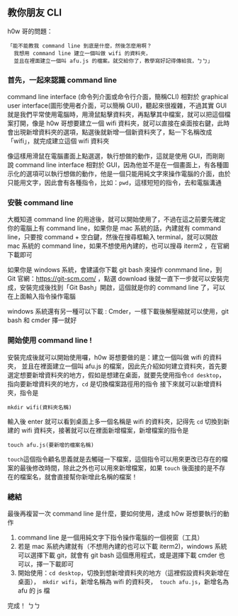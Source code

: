 ## 教你朋友 CLI


h0w 哥的問題：
```
「能不能教我 command line 到底是什麼，然後怎麼用啊？
  我想用 command line 建立一個叫做 wifi 的資料夾，
  並且在裡面建立一個叫 afu.js 的檔案。就交給你了，教學寫好記得傳給我，ㄅㄅ」
```

### 首先，一起來認識 command line
command line interface (命令列介面或命令行介面，簡稱CLI) 相對於 graphical user interface(圖形使用者介面，可以簡稱 GUI)，聽起來很複雜，不過其實 GUI 就是我們平常使用電腦時，用滑鼠點擊資料夾，再點擊其中檔案，就可以把這個檔案打開，像是 h0w 哥想要建立一個 wifi 資料夾，就可以直接在桌面按右鍵，此時會出現新增資料夾的選項，點選後就新增一個新資料夾了，點一下名稱改成「wifi」，就完成建立這個 wifi 資料夾

像這樣用滑鼠在電腦畫面上點選選，執行想做的動作，這就是使用 GUI，而剛剛說 command line interface 相對於 GUI，因為他並不是在一個畫面上，有各種圖示化的選項可以執行想做的動作，他是一個只能用純文字來操作電腦的介面，由於只能用文字，因此會有各種指令，比如：`pwd`，這樣短短的指令，去和電腦溝通

### 安裝 command line

大概知道 command line 的用途後，就可以開始使用了，不過在這之前要先確定你的電腦上有 command line，如果你是 mac 系統的話，內建就有 command line，只要按 command + 空白鍵，然後在搜尋框輸入 terminal，就可以開啟 mac 系統的 command line，如果不想使用內建的，也可以搜尋 iterm2 ，在官網下載即可

如果你是 windows 系統，會建議你下載 git bash 來操作 conmmand line，到 Git 官網：https://git-scm.com/ ，點選 download 後就一直下一步就可以安裝完成，安裝完成後找到「Git Bash」開啟，這個就是你的 command line 了，可以在上面輸入指令操作電腦

windows 系統還有另一種可以下載 : Cmder，一樣下載後解壓縮就可以使用，git bash 和 cmder 擇一就好

### 開始使用 command line !
安裝完成後就可以開始使用囉，h0w 哥想要做的是：建立一個叫做 wifi 的資料夾，
  並且在裡面建立一個叫 afu.js 的檔案，因此先介紹如何建立資料夾，首先要選定想要新增資料夾的地方，假如是想建在桌面，就要先使用指令`cd desktop`，指向要新增資料夾的地方，`cd` 是切換檔案路徑用的指令
  接下來就可以新增資料夾，指令是
  ```
  mkdir wifi(資料夾名稱)
  ```
輸入後 enter 就可以看到桌面上多一個名稱是 wifi 的資料夾，記得先 `cd` 切換到新建的 wifi 資料夾，接著就可以在裡面新增檔案，新增檔案的指令是
```
touch afu.js(要新增的檔案名稱)
```
`touch`這個指令顧名思義就是去觸碰一下檔案，這個指令可以用來更改已存在的檔案的最後修改時間，除此之外也可以用來新增檔案，如果 `touch` 後面接的是不存在的檔案名，就會直接幫你新增此名稱的檔案！

### 總結

最後再複習一次 command line 是什麼，要如何使用，達成 h0w 哥想要執行的動作
1. command line 是一個用純文字下指令操作電腦的一個視窗（工具）
2. 若是 mac 系統內建就有（不想用內建的也可以下載 iterm2)，windows 系統可以選擇下載 git，就會有 git bash 這個應用程式，或是選擇下載 cmder 也可以，擇一下載即可
3. 開始使用：`cd desktop`，切換到想新增資料夾的地方（這裡假設資料夾新增在桌面），` mkdir wifi`，新增名稱為 wifi 的資料夾，` touch afu.js`，新增名為 afu 的 js 檔

完成！
ㄅㄅ

